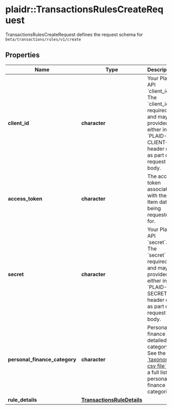 # plaidr::TransactionsRulesCreateRequest

TransactionsRulesCreateRequest defines the request schema for `beta/transactions/rules/v1/create`

## Properties
Name | Type | Description | Notes
------------ | ------------- | ------------- | -------------
**client_id** | **character** | Your Plaid API &#x60;client_id&#x60;. The &#x60;client_id&#x60; is required and may be provided either in the &#x60;PLAID-CLIENT-ID&#x60; header or as part of a request body. | 
**access_token** | **character** | The access token associated with the Item data is being requested for. | 
**secret** | **character** | Your Plaid API &#x60;secret&#x60;. The &#x60;secret&#x60; is required and may be provided either in the &#x60;PLAID-SECRET&#x60; header or as part of a request body. | 
**personal_finance_category** | **character** | Personal finance detailed category.  See the [&#x60;taxonomy csv file&#x60;](https://plaid.com/documents/transactions-personal-finance-category-taxonomy.csv) for a full list of personal finance categories.  | 
**rule_details** | [**TransactionsRuleDetails**](TransactionsRuleDetails.md) |  | 


